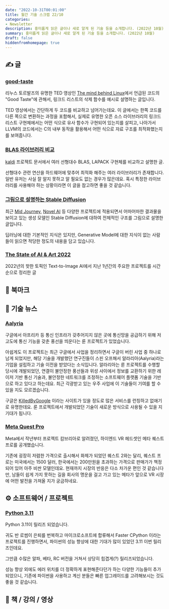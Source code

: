 ```yaml
---
date: "2022-10-31T00:01:00"
title: 월간 기술 스크랩 22/10
categories:
- Newsletter
description: 흥미롭게 읽은 글이나 새로 알게 된 기술 등을 소개합니다. (2022년 10월)
summary: 흥미롭게 읽은 글이나 새로 알게 된 기술 등을 소개합니다. (2022년 10월)
draft: false
hiddenfromhomepage: true
---
```


## ✍️ 글

### [good-taste](https://felipec.github.io/good-taste/parts/1.html)

리누스 토르발즈의 유명한 TED 영상인 [The mind behind Linux](https://www.youtube.com/watch?v=o8NPllzkFhE&t=858s)에서
언급된 코드의 "Good Taste"에 관해서,
링크드 리스트의 삭제 함수를 예시로 설명하는 글입니다.

TED 영상에서는 간단하게 두 코드를 비교하고 넘어가는데요.
이 글에서는 한쪽 코드를 다른 쪽으로 변환하는 과정을 포함해서,
실제로 유명한 오픈 소스 라이브러리의 링크드 리스트 구현체에서는 어떤 식으로 유사 함수가 구현되어 있는지를 살피고,
나아가서 LLVM의 코드에서는 C의 내부 동작을 활용해서 어떤 식으로 자료 구조를 최적화했는지를 보여줍니다.

### [BLAS 라이브러리 비교](https://kaldi-asr.org/doc/matrixwrap.html)

[kaldi](https://github.com/kaldi-asr/kaldi) 프로젝트 문서에서
여러 선형대수 BLAS, LAPACK 구현체를 비교하고 설명한 글.

선형대수 관련 연산을 하드웨어에 맞추어 최적화 해주는 여러 라이브러리가 존재합니다.
일반 유저는 사실 잘 알지 못하고 알 필요도 없는 경우가 많은데요.
혹시 특정한 라이브러리를 사용해야 하는 상황이라면 이 글을 참고하면 좋을 것 같습니다.

### [그림으로 설명하는 Stable Diffusion](https://jalammar.github.io/illustrated-stable-diffusion/)

최근 [Mid Journey](http://midjourney.ai/), [Novel AI](https://novelai.net/) 등
다양한 프로젝트에 적용되면서 어마어마한 결과물을 보이고 있는 생성 모델인 Stable Diffusion에 대하여
전체적인 구조를 그림으로 설명한 글입니다.

딥러닝에 대한 기본적인 지식은 있지만, Generative Model에 대한 지식이 없는 사람들이
읽으면 적당한 정도의 내용을 담고 있습니다.

### [The State of AI & Art 2022](https://velog.io/@laeyoung/The-State-of-AI-Art-2022)

2022년의 핫한 토픽인 Text-to-Image AI에서
지난 1년간의 주요한 프로젝트를 시간 순으로 정리한 글

## 📌 북마크


## 📰 기술 뉴스

### [Aalyria](https://www.tech42.co.kr/%ea%b5%ac%ea%b8%80-%eb%a3%ac-%ed%94%84%eb%a1%9c%ec%a0%9d%ed%8a%b8-%ec%9a%b0%ec%a3%bc-%ec%9d%b8%ed%84%b0%eb%84%b7%ec%9c%bc%eb%a1%9c-%ec%82%b4%ec%95%84%eb%82%98%eb%8b%a4-%e7%be%8e-%ec%9a%b0/)

구글에서 아프리카 등 통신 인프라가 갖추어지지 않은 곳에 통신망을 공급하기 위해
저고도에 통신 기능을 갖춘 풍선을 띄운다는 룬 프로젝트가 있었습니다.

아쉽게도 이 프로젝트는 최근 구글에서 사업을 정리하면서 구글이 버린 사업 중 하나로 남게 되었지만,
해당 기술을 개발했던 연구진들이 스핀 오프해서 알라리아(Aalyria)라는
기업을 설립하고 기술 이전을 받았다는 소식입니다.
알라리아는 룬 프로젝트를 수행할 당시에 개발되었던,
연결이 불안정한 풍선들과 위성 사이에서 정보를 교환하기 위한
레이저 기반 통신 기술과, 불안정한 네트워크를 조정하는 소프트웨어 플랫폼 기술을
기반으로 하고 있다고 하는데요.
최근 각광받고 있는 우주 사업에 이 기술들이 기여를 할 수 있을 지도 모르겠습니다.

구글은 [KilledByGoogle](https://killedbygoogle.com/) 이라는 사이트가 있을 정도로
많은 서비스를 런칭하고 없애기로 유명한데요.
룬 프로젝트에서 개발되었던 기술이 새로운 방식으로 사용될 수 있을 지 기대가 됩니다.

### [Meta Quest Pro](https://www.oculus.com/blog/meta-quest-pro-price-release-date/)

Meta에서 작년부터 프로젝트 캄브리아로 알려졌던, 하이엔드 VR 헤드셋인 메타 퀘스트 프로를 공개했습니다.

기존에 굉장히 저렴한 가격으로 출시해서 화제가 되었던 퀘스트 2와는 달리,
퀘스트 프로는 미국에서는 1500 달러, 한국에서는 200만원을 초과하는 가격으로
판매가가 책정되어 있어 아주 비싼 모델인데요.
현재까지 시장의 반응은 다소 차가운 편인 것 같습니다만,
남들이 쉽게 가지 못하는 길을 회사의 명운을 걸고 가고 있는
메타가 앞으로 VR 시장에 어떤 발전을 가져올 지가 궁금하네요.

## ⚙️ 소프트웨어 / 프로젝트

### [Python 3.11](https://discuss.python.org/t/python-3-11-0-final-is-now-available/20291)

Python 3.11이 릴리즈 되었습니다.

귀도 반 로썸이 은퇴를 번복하고 마이크로소프트에 합류해서 Faster CPython 이라는 프로젝트를
진행하면서, 파이썬의 성능 향상에 대한 기대가 많이 있었던 3.11 이번 릴리즈인데요.

그만큼 수많은 알파, 베타, RC 버전을 거쳐서 상당히 힙겹게(?) 릴리즈되었습니다.

성능 향상 외에도 에러 위치를 더 정확하게 표현해준다던가 하는 다양한 기능들이 추가되었으니,
기존에 파이썬을 사용하고 계신 분들은 빠른 업그레이드를 고려해보시는 것도 좋을 것 같습니다.



## 📙 책 / 강의 / 영상


